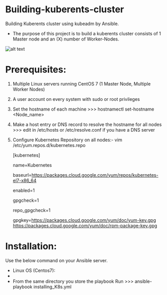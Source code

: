 # Building-kuberents-cluster
Building Kuberents cluster using kubeadm by Ansible.
- The purpose of this project is to build a kuberents cluster consists of 1 Master node and an (X) number of Worker-Nodes.

![alt text](https://github.com/Ahmed90-DevOps/installing-kuberents/blob/master/README_images/kubernetes_architecture.jpg)

# Prerequisites:
1. Multiple Linux servers running CentOS 7 (1 Master Node, Multiple Worker Nodes)
2. A user account on every system with sudo or root privileges
3. Set the hostname of each machine >>> hostnamectl set-hostname <Node_name>
4. Make a host entry or DNS record to resolve the hostname for all nodes >>> edit in /etc/hosts or /etc/resolve.conf if you have a DNS server
5. Configure Kubernetes Repository on all nodes:-
   vim /etc/yum.repos.d/kubernetes.repo
   
   [kubernetes]
   
   name=Kubernetes
   
   baseurl=https://packages.cloud.google.com/yum/repos/kubernetes-el7-x86_64
   
   enabled=1
   
   gpgcheck=1
   
   repo_gpgcheck=1
   
   gpgkey=https://packages.cloud.google.com/yum/doc/yum-key.gpg https://packages.cloud.google.com/yum/doc/rpm-package-key.gpg


# Installation:
Use the below command on your Ansible server.
- Linux OS (Centos7):
- 
- From the same directory you store the playbook Run >>> ansible-playbook installing_K8s.yml
